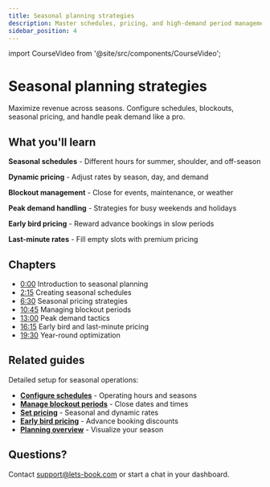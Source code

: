 ```yaml
---
title: Seasonal planning strategies
description: Master schedules, pricing, and high-demand period management
sidebar_position: 4
---
```


import CourseVideo from '@site/src/components/CourseVideo';

# Seasonal planning strategies

<CourseVideo videoId="VIDEO_ID_HERE" title="Seasonal planning strategies" />

Maximize revenue across seasons. Configure schedules, blockouts, seasonal pricing, and handle peak demand like a pro.

## What you'll learn

**Seasonal schedules** - Different hours for summer, shoulder, and off-season

**Dynamic pricing** - Adjust rates by season, day, and demand

**Blockout management** - Close for events, maintenance, or weather

**Peak demand handling** - Strategies for busy weekends and holidays

**Early bird pricing** - Reward advance bookings in slow periods

**Last-minute rates** - Fill empty slots with premium pricing

## Chapters

- [0:00](https://www.youtube.com/watch?v=VIDEO_ID_HERE&t=0s) Introduction to seasonal planning
- [2:15](https://www.youtube.com/watch?v=VIDEO_ID_HERE&t=135s) Creating seasonal schedules
- [6:30](https://www.youtube.com/watch?v=VIDEO_ID_HERE&t=390s) Seasonal pricing strategies
- [10:45](https://www.youtube.com/watch?v=VIDEO_ID_HERE&t=645s) Managing blockout periods
- [13:00](https://www.youtube.com/watch?v=VIDEO_ID_HERE&t=780s) Peak demand tactics
- [16:15](https://www.youtube.com/watch?v=VIDEO_ID_HERE&t=975s) Early bird and last-minute pricing
- [19:30](https://www.youtube.com/watch?v=VIDEO_ID_HERE&t=1170s) Year-round optimization

## Related guides

Detailed setup for seasonal operations:

- **[Configure schedules](/guides/settings/rental-schedules)** - Operating hours and seasons
- **[Manage blockout periods](/guides/day-to-day/blockout-periods)** - Close dates and times
- **[Set pricing](/guides/settings/rental-pricing)** - Seasonal and dynamic rates
- **[Early bird pricing](/guides/boost-revenue/set-early-bird-and-last-minute-pricing)** - Advance booking discounts
- **[Planning overview](/guides/day-to-day/planning-overview)** - Visualize your season

## Questions?

Contact [support@lets-book.com](mailto:support@lets-book.com) or start a chat in your dashboard.
